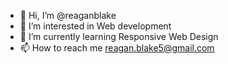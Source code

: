 - 👋 Hi, I’m @reaganblake
- 👀 I’m interested in Web development
- 🌱 I’m currently learning Responsive Web Design
- 📫 How to reach me reagan.blake5@gmail.com

<!---
reaganblake/reaganblake is a ✨ special ✨ repository because its `README.md` (this file) appears on your GitHub profile.
You can click the Preview link to take a look at your changes.
--->
